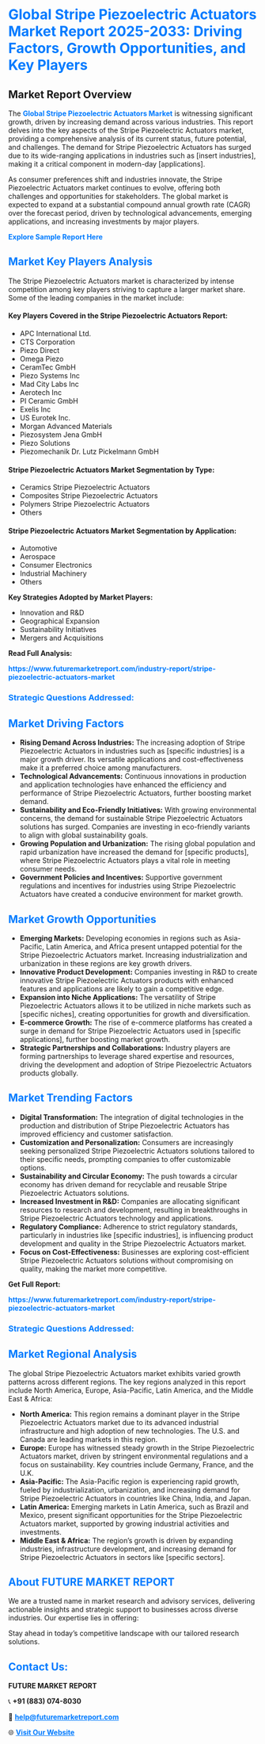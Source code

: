 <h1 style="color: #007BFF;">Global Stripe Piezoelectric Actuators Market Report 2025-2033: Driving Factors, Growth Opportunities, and Key Players</h1>

<section id="overview">
<h2>Market Report Overview</h2>
<p>The <a href="https://www.futuremarketreport.com/industry-report/stripe-piezoelectric-actuators-market" style="color: #007BFF; text-decoration: none;"><strong>Global Stripe Piezoelectric Actuators Market</strong></a> is witnessing significant growth, driven by increasing demand across various industries. This report delves into the key aspects of the Stripe Piezoelectric Actuators market, providing a comprehensive analysis of its current status, future potential, and challenges. The demand for Stripe Piezoelectric Actuators has surged due to its wide-ranging applications in industries such as [insert industries], making it a critical component in modern-day [applications].</p>
<p>As consumer preferences shift and industries innovate, the Stripe Piezoelectric Actuators market continues to evolve, offering both challenges and opportunities for stakeholders. The global market is expected to expand at a substantial compound annual growth rate (CAGR) over the forecast period, driven by technological advancements, emerging applications, and increasing investments by major players.</p>
</section>

<section id="overview">
<p><a href="https://www.futuremarketreport.com/request-sample/reportId=115729" style="color: #007BFF; text-decoration: none;"><strong>Explore Sample Report Here</strong></a></p>
</section>

<section id="key-players">
<h2 style="color: #007BFF;">Market Key Players Analysis</h2>
<p>The Stripe Piezoelectric Actuators market is characterized by intense competition among key players striving to capture a larger market share. Some of the leading companies in the market include:</p>
<h4>Key Players Covered in the Stripe Piezoelectric Actuators Report:</h4>
<ul><li>APC International Ltd.</li><li>CTS Corporation</li><li>Piezo Direct</li><li>Omega Piezo</li><li>CeramTec GmbH</li><li>Piezo Systems Inc</li><li>Mad City Labs Inc</li><li>Aerotech Inc</li><li>PI Ceramic GmbH</li><li>Exelis Inc</li><li>US Eurotek Inc.</li><li>Morgan Advanced Materials</li><li>Piezosystem Jena GmbH</li><li>Piezo Solutions</li><li>Piezomechanik Dr. Lutz Pickelmann GmbH</li></ul>
<h4>Stripe Piezoelectric Actuators Market Segmentation by Type:</h4>
<ul><li>Ceramics Stripe Piezoelectric Actuators</li><li>Composites Stripe Piezoelectric Actuators</li><li>Polymers Stripe Piezoelectric Actuators</li><li>Others</li></ul>

<h4>Stripe Piezoelectric Actuators Market Segmentation by Application:</h4>
<ul><li>Automotive</li><li>Aerospace</li><li>Consumer Electronics</li><li>Industrial Machinery</li><li>Others</li></ul>
<p><strong>Key Strategies Adopted by Market Players:</strong></p>
<ul>
<li>Innovation and R&D</li>
<li>Geographical Expansion</li>
<li>Sustainability Initiatives</li>
<li>Mergers and Acquisitions</li>
</ul>
</section>

<section>
<p><strong>Read Full Analysis: </strong></p><a href="https://www.futuremarketreport.com/industry-report/stripe-piezoelectric-actuators-market" style="color: #007BFF; text-decoration: none;"><strong>https://www.futuremarketreport.com/industry-report/stripe-piezoelectric-actuators-market</strong></a>
<h3 style="color: #007BFF;">Strategic Questions Addressed:</h3>
</section>

<section id="driving-factors">
<h2 style="color: #007BFF;">Market Driving Factors</h2>
<ul>
<li><strong>Rising Demand Across Industries:</strong> The increasing adoption of Stripe Piezoelectric Actuators in industries such as [specific industries] is a major growth driver. Its versatile applications and cost-effectiveness make it a preferred choice among manufacturers.</li>
<li><strong>Technological Advancements:</strong> Continuous innovations in production and application technologies have enhanced the efficiency and performance of Stripe Piezoelectric Actuators, further boosting market demand.</li>
<li><strong>Sustainability and Eco-Friendly Initiatives:</strong> With growing environmental concerns, the demand for sustainable Stripe Piezoelectric Actuators solutions has surged. Companies are investing in eco-friendly variants to align with global sustainability goals.</li>
<li><strong>Growing Population and Urbanization:</strong> The rising global population and rapid urbanization have increased the demand for [specific products], where Stripe Piezoelectric Actuators plays a vital role in meeting consumer needs.</li>
<li><strong>Government Policies and Incentives:</strong> Supportive government regulations and incentives for industries using Stripe Piezoelectric Actuators have created a conducive environment for market growth.</li>
</ul>
</section>

<section id="growth-opportunities">
<h2 style="color: #007BFF;">Market Growth Opportunities</h2>
<ul>
<li><strong>Emerging Markets:</strong> Developing economies in regions such as Asia-Pacific, Latin America, and Africa present untapped potential for the Stripe Piezoelectric Actuators market. Increasing industrialization and urbanization in these regions are key growth drivers.</li>
<li><strong>Innovative Product Development:</strong> Companies investing in R&D to create innovative Stripe Piezoelectric Actuators products with enhanced features and applications are likely to gain a competitive edge.</li>
<li><strong>Expansion into Niche Applications:</strong> The versatility of Stripe Piezoelectric Actuators allows it to be utilized in niche markets such as [specific niches], creating opportunities for growth and diversification.</li>
<li><strong>E-commerce Growth:</strong> The rise of e-commerce platforms has created a surge in demand for Stripe Piezoelectric Actuators used in [specific applications], further boosting market growth.</li>
<li><strong>Strategic Partnerships and Collaborations:</strong> Industry players are forming partnerships to leverage shared expertise and resources, driving the development and adoption of Stripe Piezoelectric Actuators products globally.</li>
</ul>
</section>

<section id="trending-factors">
<h2 style="color: #007BFF;">Market Trending Factors</h2>
<ul>
<li><strong>Digital Transformation:</strong> The integration of digital technologies in the production and distribution of Stripe Piezoelectric Actuators has improved efficiency and customer satisfaction.</li>
<li><strong>Customization and Personalization:</strong> Consumers are increasingly seeking personalized Stripe Piezoelectric Actuators solutions tailored to their specific needs, prompting companies to offer customizable options.</li>
<li><strong>Sustainability and Circular Economy:</strong> The push towards a circular economy has driven demand for recyclable and reusable Stripe Piezoelectric Actuators solutions.</li>
<li><strong>Increased Investment in R&D:</strong> Companies are allocating significant resources to research and development, resulting in breakthroughs in Stripe Piezoelectric Actuators technology and applications.</li>
<li><strong>Regulatory Compliance:</strong> Adherence to strict regulatory standards, particularly in industries like [specific industries], is influencing product development and quality in the Stripe Piezoelectric Actuators market.</li>
<li><strong>Focus on Cost-Effectiveness:</strong> Businesses are exploring cost-efficient Stripe Piezoelectric Actuators solutions without compromising on quality, making the market more competitive.</li>
</ul>
</section>

<section>
<p><strong>Get Full Report: </strong></p><a href="https://www.futuremarketreport.com/industry-report/stripe-piezoelectric-actuators-market" style="color: #007BFF; text-decoration: none;"><strong>https://www.futuremarketreport.com/industry-report/stripe-piezoelectric-actuators-market</strong></a>
<h3 style="color: #007BFF;">Strategic Questions Addressed:</h3>
</section>


<section id="regional-analysis">
<h2 style="color: #007BFF;">Market Regional Analysis</h2>
<p>The global Stripe Piezoelectric Actuators market exhibits varied growth patterns across different regions. The key regions analyzed in this report include North America, Europe, Asia-Pacific, Latin America, and the Middle East & Africa:</p>
<ul>
<li><strong>North America:</strong> This region remains a dominant player in the Stripe Piezoelectric Actuators market due to its advanced industrial infrastructure and high adoption of new technologies. The U.S. and Canada are leading markets in this region.</li>
<li><strong>Europe:</strong> Europe has witnessed steady growth in the Stripe Piezoelectric Actuators market, driven by stringent environmental regulations and a focus on sustainability. Key countries include Germany, France, and the U.K.</li>
<li><strong>Asia-Pacific:</strong> The Asia-Pacific region is experiencing rapid growth, fueled by industrialization, urbanization, and increasing demand for Stripe Piezoelectric Actuators in countries like China, India, and Japan.</li>
<li><strong>Latin America:</strong> Emerging markets in Latin America, such as Brazil and Mexico, present significant opportunities for the Stripe Piezoelectric Actuators market, supported by growing industrial activities and investments.</li>
<li><strong>Middle East & Africa:</strong> The region’s growth is driven by expanding industries, infrastructure development, and increasing demand for Stripe Piezoelectric Actuators in sectors like [specific sectors].</li>
</ul>
</section>

<footer>
<h2 style="color: #007BFF;">About FUTURE MARKET REPORT</h2>
<p>We are a trusted name in market research and advisory services, delivering actionable insights and strategic support to businesses across diverse industries. Our expertise lies in offering:</p>

<p>Stay ahead in today’s competitive landscape with our tailored research solutions.</p>

<h2 style="color: #007BFF;">Contact Us:</h2>
<p><strong>FUTURE MARKET REPORT</strong></p>
<p>📞 <strong>+91 (883) 074-8030</strong></p>
<p>📧 <strong><a href="mailto:help@futuremarketreport.com" style="color: #007BFF;">help@futuremarketreport.com</a></strong></p>
<p>🌐 <strong><a href="https://www.futuremarketreport.com/" style="color: #007BFF;">Visit Our Website</a></strong></p>
</footer>